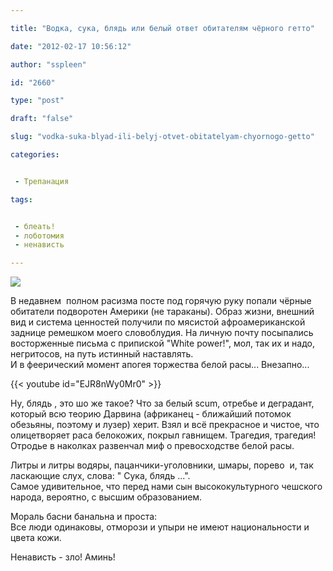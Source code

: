 ```yaml
---

title: "Водка, сука, блядь или белый ответ обитателям чёрного гетто"

date: "2012-02-17 10:56:12"

author: "sspleen"

id: "2660"

type: "post"

draft: "false"

slug: "vodka-suka-blyad-ili-belyj-otvet-obitatelyam-chyornogo-getto"

categories:


 - Трепанация

tags:


 - блеать!
 - лоботомия
 - ненависть

---
```

[![](/uploads/2012/06/Leo.jpg)](/2012/02/vodka-suka-blyad-ili-belyj-otvet-obitatelyam-chyornogo-getto/leo/)  
  
В недавнем  полном расизма посте под горячую руку попали чёрные обитатели подворотен Америки (не тараканы). Образ жизни, внешний вид и система ценностей получили по мясистой афроамериканской заднице ремешком моего словоблудия. На личную почту посыпались восторженные письма с припиской "White power!", мол, так их и надо, негритосов, на путь истинный наставлять.  
И в феерический момент апогея торжества белой расы... Внезапно...  
  
{{< youtube id="EJR8nWy0Mr0" >}}  
  
Ну, блядь , это шо же такое? Что за белый scum, отребье и деградант, который всю теорию Дарвина (африканец - ближайший потомок обезьяны, поэтому и лузер) херит. Взял и всё прекрасное и чистое, что олицетворяет раса белокожих, покрыл гавнищем. Трагедия, трагедия! Отродье в наколках развенчал миф о превосходстве белой расы.  
  
Литры и литры водяры, пацанчики-уголовники, шмары, порево  и, так ласкающие слух, слова: " Сука, блядь ...".  
Самое удивительное, что перед нами сын высококультурного чешского народа, вероятно, с высшим образованием.  
  
Мораль басни банальна и проста:  
Все люди одинаковы, отморози и упыри не имеют национальности и цвета кожи.  
  
Ненависть - зло! Аминь!